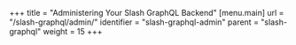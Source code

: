 +++
title = "Administering Your Slash GraphQL Backend"
[menu.main]
  url = "/slash-graphql/admin/"
  identifier = "slash-graphql-admin"
  parent = "slash-graphql"
  weight = 15
+++